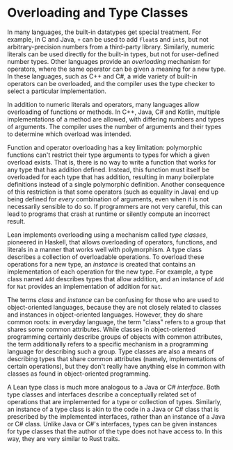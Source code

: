 # Overloading and Type Classes

In many languages, the built-in datatypes get special treatment.
For example, in C and Java, `+` can be used to add `float`s and `int`s, but not arbitrary-precision numbers from a third-party library.
Similarly, numeric literals can be used directly for the built-in types, but not for user-defined number types.
Other languages provide an _overloading_ mechanism for operators, where the same operator can be given a meaning for a new type.
In these languages, such as C++ and C#, a wide variety of built-in operators can be overloaded, and the compiler uses the type checker to select a particular implementation.

In addition to numeric literals and operators, many languages allow overloading of functions or methods.
In C++, Java, C# and Kotlin, multiple implementations of a method are allowed, with differing numbers and types of arguments.
The compiler uses the number of arguments and their types to determine which overload was intended.

Function and operator overloading has a key limitation: polymorphic functions can't restrict their type arguments to types for which a given overload exists.
That is, there is no way to write a function that works for any type that has addition defined.
Instead, this function must itself be overloaded for each type that has addition, resulting in many boilerplate definitions instead of a single polymorphic definition.
Another consequence of this restriction is that some operators (such as equality in Java) end up being defined for _every_ combination of arguments, even when it is not necessarily sensible to do so.
If programmers are not very careful, this can lead to programs that crash at runtime or silently compute an incorrect result.

Lean implements overloading using a mechanism called _type classes_, pioneered in Haskell, that allows overloading of operators, functions, and literals in a manner that works well with polymorphism.
A type class describes a collection of overloadable operations.
To overload these operations for a new type, an _instance_ is created that contains an implementation of each operation for the new type.
For example, a type class named `Add` describes types that allow addition, and an instance of `Add` for `Nat` provides an implementation of addition for `Nat`.

The terms _class_ and _instance_ can be confusing for those who are used to object-oriented languages, because they are not closely related to classes and instances in object-oriented languages.
However, they do share common roots: in everyday language, the term "class" refers to a group that shares some common attributes.
While classes in object-oriented programming certainly describe groups of objects with common attributes, the term additionally refers to a specific mechanism in a programming language for describing such a group.
Type classes are also a means of describing types that share common attributes (namely, implementations of certain operations), but they don't really have anything else in common with classes as found in object-oriented programming.

A Lean type class is much more analogous to a Java or C# _interface_.
Both type classes and interfaces describe a conceptually related set of operations that are implemented for a type or collection of types.
Similarly, an instance of a type class is akin to the code in a Java or C# class that is prescribed by the implemented interfaces, rather than an instance of a Java or C# class.
Unlike Java or C#'s interfaces, types can be given instances for type classes that the author of the type does not have access to.
In this way, they are very similar to Rust traits.





